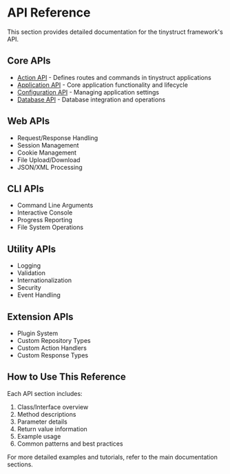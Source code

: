 # API Reference

This section provides detailed documentation for the tinystruct framework's API.

## Core APIs

- [Action API](action.md) - Defines routes and commands in tinystruct applications
- [Application API](application.md) - Core application functionality and lifecycle
- [Configuration API](configuration.md) - Managing application settings
- [Database API](database.md) - Database integration and operations

## Web APIs

- Request/Response Handling
- Session Management
- Cookie Management
- File Upload/Download
- JSON/XML Processing

## CLI APIs

- Command Line Arguments
- Interactive Console
- Progress Reporting
- File System Operations

## Utility APIs

- Logging
- Validation
- Internationalization
- Security
- Event Handling

## Extension APIs

- Plugin System
- Custom Repository Types
- Custom Action Handlers
- Custom Response Types

## How to Use This Reference

Each API section includes:

1. Class/Interface overview
2. Method descriptions
3. Parameter details
4. Return value information
5. Example usage
6. Common patterns and best practices

For more detailed examples and tutorials, refer to the main documentation sections.
